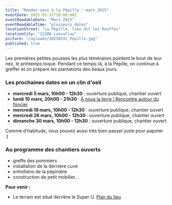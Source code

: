 ```yaml
---
title: "Rendez-vous à la Pépille - mars 2025"
eventDate: 2025-03-31T10:00:00Z
eventReadableDate: "Mars 2025"
eventReadableTime: "plusieurs dates"
locationStreet: "La Pépille, lieu dit les Rouffes"
locationCity: "22100 Lanvallay"
picture: "/uploads/20250331_Pepille.jpg"
published: true
---
```


Les premières petites pousses les plus téméraires pointent le bout de leur nez, le printemps toque. Pendant ce temps-là, à la Pépille, on continue à greffer et on prépare les plantations des beaux jours.

<!--more-->

### Les prochaines dates en un clin d'oeil

- **mercredi 5 mars, 10h00 - 12h30** : ouverture publique, chantier ouvert
- **lundi 10 mars, 20h00 - 21h30** : [À nous la terre ! Rencontre autour du foncier](/events/20250310-rencontre-foncier/)
- **mercredi 19 mars, 10h00 - 12h30** : ouverture publique, chantier ouvert
- **mercredi 26 mars, 10h00 - 12h30** : ouverture publique, chantier ouvert
- **dimanche 30 mars, 10h00 - 12h30** : ouverture publique, chantier ouvert

Comme d'habitude, vous pouvez aussi très bien passer juste pour papoter :)

### Au programme des chantiers ouverts

- greffe des pommiers
- installation de la dernière cuve
- entretiens de la pépinière
- construction de petit mobilier...

**Pour venir :**

- Le terrain est situé derrière le Super U. [Plan du lieu](https://www.openstreetmap.org/#map=17/48.44885/-2.01522&layers=N)
